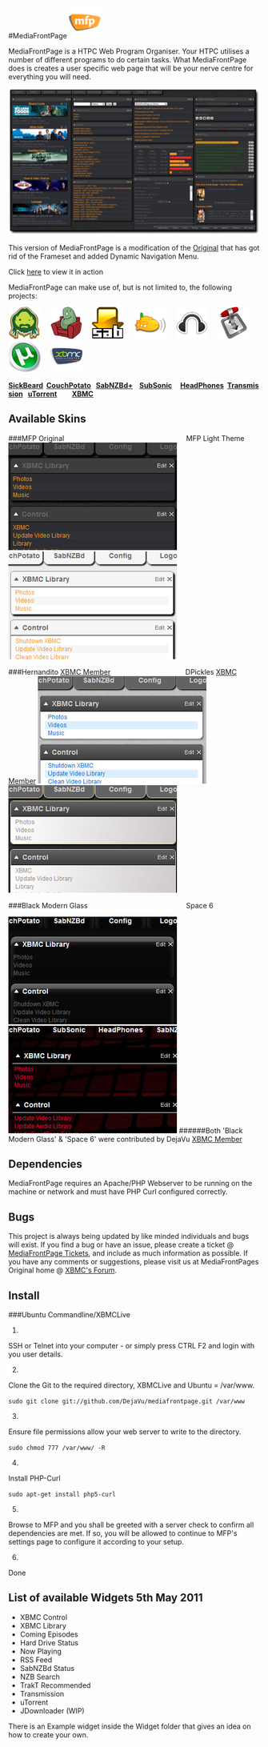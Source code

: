 #MediaFrontPage ![MFP](https://github.com/DejaVu/mediafrontpage/raw/master/media/Programs/mfp.png)

MediaFrontPage is a HTPC Web Program Organiser.
Your HTPC utilises a number of different programs to do certain tasks. What MediaFrontPage does is creates a user specific web page that will be your nerve centre for everything you will need.

![preview thumb](https://github.com/DejaVu/mediafrontpage/raw/master/media/Readme.md/full_screenshot.jpg)

This version of MediaFrontPage is a modification of the [Original](http://www.github.com/mediafrontpage/mediafrontpage) that has got rid of the Frameset and added Dynamic Navigation Menu.

Click [here](http://www.youtube.com/v/SsaebIwAn64) to view it in action

MediaFrontPage can make use of, but is not limited to, the following projects:

![SickBeard](https://github.com/DejaVu/mediafrontpage/raw/master/media/Programs/SickBeard.png)&nbsp;&nbsp;&nbsp;&nbsp;&nbsp;![CouchPotato](https://github.com/DejaVu/mediafrontpage/raw/master/media/Programs/CouchPotato.png)&nbsp;&nbsp;&nbsp;&nbsp;&nbsp;![SabNZBd](https://github.com/DejaVu/mediafrontpage/raw/master/media/Programs/SabNZBd.png)&nbsp;&nbsp;&nbsp;&nbsp;&nbsp;![SubSonic](https://github.com/DejaVu/mediafrontpage/raw/master/media/Programs/SubSonic.png)&nbsp;&nbsp;&nbsp;&nbsp;&nbsp;![HeadPhones](https://github.com/DejaVu/mediafrontpage/raw/master/media/Programs/HeadPhones.png)&nbsp;&nbsp;&nbsp;&nbsp;&nbsp;![Transmission](https://github.com/DejaVu/mediafrontpage/raw/master/media/Programs/Transmission.png)&nbsp;&nbsp;&nbsp;&nbsp;&nbsp;![uTorrent](https://github.com/DejaVu/mediafrontpage/raw/master/media/Programs/uTorrent.png)&nbsp;&nbsp;&nbsp;&nbsp;&nbsp;![XBMC](https://github.com/DejaVu/mediafrontpage/raw/master/media/Programs/XBMC.png)

**[SickBeard](http://sickbeard.com/)&nbsp;&nbsp;[CouchPotato](http://couchpotatoapp.com/)&nbsp;&nbsp;&nbsp;[SabNZBd+](http://sabnzbd.org)&nbsp;&nbsp;&nbsp;&nbsp;[SubSonic](http://www.subsonic.org/pages/index.jsp)&nbsp;&nbsp;&nbsp;&nbsp;&nbsp;[HeadPhones](https://github.com/rembo10/headphones)&nbsp;&nbsp;[Transmission](http://www.transmissionbt.com/)&nbsp;&nbsp;&nbsp;[uTorrent](http://www.utorrent.com/)&nbsp;&nbsp;&nbsp;&nbsp;&nbsp;&nbsp;&nbsp;&nbsp;&nbsp;[XBMC](http://xbmc.org/)**

## Available Skins

###MFP Original&nbsp;&nbsp;&nbsp;&nbsp;&nbsp;&nbsp;&nbsp;&nbsp;&nbsp;&nbsp;&nbsp;&nbsp;&nbsp;&nbsp;&nbsp;&nbsp;&nbsp;&nbsp;&nbsp;&nbsp;&nbsp;&nbsp;&nbsp;&nbsp;&nbsp;&nbsp;&nbsp;&nbsp;&nbsp;&nbsp;&nbsp;&nbsp;&nbsp;&nbsp;&nbsp;&nbsp;&nbsp;&nbsp;&nbsp;&nbsp;&nbsp;&nbsp;&nbsp;&nbsp;&nbsp;&nbsp;&nbsp;&nbsp;&nbsp;&nbsp;&nbsp;&nbsp;&nbsp;&nbsp;&nbsp;&nbsp;&nbsp;&nbsp;&nbsp;&nbsp;&nbsp;&nbsp;MFP Light Theme
![MFP Original](https://github.com/DejaVu/mediafrontpage/raw/master/media/Readme.md/sample_original.jpg) ![MFP Light Theme](https://github.com/DejaVu/mediafrontpage/raw/master/media/Readme.md/sample_lighttheme.jpg)

###Hernandito [XBMC Member](http://forum.xbmc.org/member.php?u=86731)&nbsp;&nbsp;&nbsp;&nbsp;&nbsp;&nbsp;&nbsp;&nbsp;&nbsp;&nbsp;&nbsp;&nbsp;&nbsp;&nbsp;&nbsp;&nbsp;&nbsp;&nbsp;&nbsp;&nbsp;&nbsp;&nbsp;&nbsp;&nbsp;&nbsp;&nbsp;&nbsp;&nbsp;&nbsp;&nbsp;&nbsp;&nbsp;&nbsp;&nbsp;&nbsp;&nbsp;&nbsp;&nbsp;DPickles [XBMC Member](http://forum.xbmc.org/member.php?u=80823)
![Hernandito](https://github.com/DejaVu/mediafrontpage/raw/master/media/Readme.md/sample_hernandito.jpg)
![DPickles](https://github.com/DejaVu/mediafrontpage/raw/master/media/Readme.md/sample_dpickles.jpg)

###Black Modern Glass&nbsp;&nbsp;&nbsp;&nbsp;&nbsp;&nbsp;&nbsp;&nbsp;&nbsp;&nbsp;&nbsp;&nbsp;&nbsp;&nbsp;&nbsp;&nbsp;&nbsp;&nbsp;&nbsp;&nbsp;&nbsp;&nbsp;&nbsp;&nbsp;&nbsp;&nbsp;&nbsp;&nbsp;&nbsp;&nbsp;&nbsp;&nbsp;&nbsp;&nbsp;&nbsp;&nbsp;&nbsp;&nbsp;&nbsp;&nbsp;&nbsp;&nbsp;&nbsp;&nbsp;&nbsp;&nbsp;&nbsp;&nbsp;&nbsp;&nbsp;Space 6

![Black Modern Glass](https://github.com/DejaVu/mediafrontpage/raw/master/media/Readme.md/sample_black_modern_glass.jpg)
![Space 6](https://github.com/DejaVu/mediafrontpage/raw/master/media/Readme.md/sample_space6.jpg)
######Both 'Black Modern Glass' & 'Space 6' were contributed by DejaVu [XBMC Member](http://forum.xbmc.org/member.php?u=68433)

## Dependencies

MediaFrontPage requires an Apache/PHP Webserver to be running on the machine or network and must have PHP Curl configured correctly.


## Bugs

This project is always being updated by like minded individuals and bugs will exist. If you find a bug or have an issue, please create a ticket @ [MediaFrontPage Tickets](http://mediafrontpage.lighthouseapp.com/tickets), and include as much information as possible. If you have any comments or suggestions, please visit us at MediaFrontPages Original home @ [XBMC's Forum](http://forum.xbmc.org/showthread.php?t=83304).

## Install
###Ubuntu Commandline/XBMCLive

1.
SSH or Telnet into your computer - or simply press CTRL F2 and login with you user details.

2.
Clone the Git to the required directory, XBMCLive and Ubuntu = /var/www.

`sudo git clone git://github.com/DejaVu/mediafrontpage.git /var/www`

3.
Ensure file permissions allow your web server to write to the directory.

`sudo chmod 777 /var/www/ -R`

4.
Install PHP-Curl

`sudo apt-get install php5-curl`

5.
Browse to MFP and you shall be greeted with a server check to confirm all dependencies are met. If so, you will be allowed to continue to MFP's settings page to configure it according to your setup.

6.
Done

## List of available Widgets 5th May 2011

* XBMC Control
* XBMC Library
* Coming Episodes
* Hard Drive Status
* Now Playing
* RSS Feed
* SabNZBd Status
* NZB Search
* TrakT Recommended
* Transmission
* uTorrent
* JDownloader (WIP)

There is an Example widget inside the Widget folder that gives an idea on how to create your own.